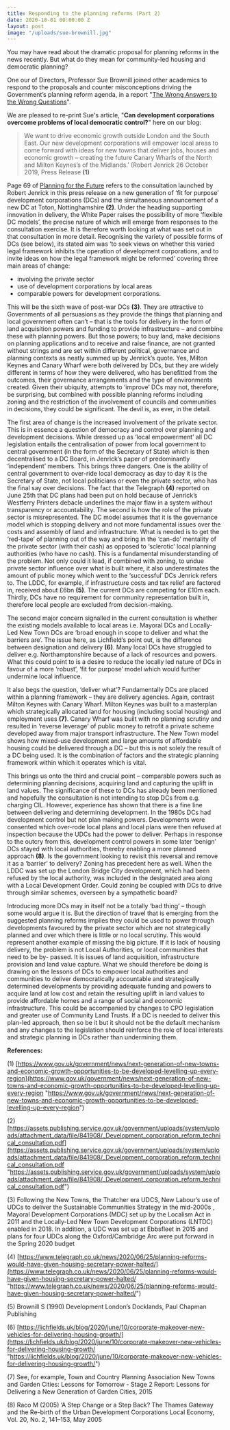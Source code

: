 ```yaml
---
title: Responding to the planning reforms (Part 2)
date: 2020-10-01 00:00:00 Z
layout: post
image: "/uploads/sue-brownill.jpg"
---
```


You may have read about the dramatic proposal for planning reforms in the news recently. But what do they mean for community-led housing and democratic planning?

One our of Directors, Professor Sue Brownill joined other academics to respond to the proposals and counter misconceptions driving the Government’s planning reform agenda, in a report "[The Wrong Answers to the Wrong Questions](https://www.tcpa.org.uk/the-wrong-answers-to-the-wrong-questions)".

We are pleased to re-print Sue's article, "**Can development corporations overcome problems of local democratic control?**" here on our blog:

> We want to drive economic growth outside London and the South East. Our new development corporations will empower local areas to come forward with ideas for new towns that deliver jobs, houses and economic growth – creating the future Canary Wharfs of the North and Milton Keynes’s of the Midlands.’ (Robert Jenrick 26 October 2019, Press Release **(1)**

Page 69 of [Planning for the Future](https://www.gov.uk/government/consultations/planning-for-the-future) refers to the consultation launched by Robert Jenrick in this press release on a new generation of ‘fit for purpose’ development corporations (DCs) and the simultaneous announcement of a new DC at Toton, Nottinghamshire **(2)**. Under the heading supporting innovation in delivery, the White Paper raises the possibility of more ‘flexible DC models’, the precise nature of which will emerge from responses to the consultation exercise. It is therefore worth looking at what was set out in that consultation in more detail. Recognising the variety of possible forms of DCs (see below), its stated aim was ‘to seek views on whether this varied legal framework inhibits the operation of development corporations, and to invite ideas on how the legal framework might be reformed’ covering three main areas of change:

* involving the private sector
* use of development corporations by local areas
* comparable powers for development corporations.

This will be the sixth wave of post-war DCs **(3)**. They are attractive to Governments of all persuasions as they provide the things that planning and local government often can’t – that is the tools for delivery in the form of land acquisition powers and funding to provide infrastructure – and combine these with planning powers. But those powers; to buy land, make decisions on planning applications and to receive and raise finance, are not granted without strings and are set within different political, governance and planning contexts as neatly summed up by Jenrick’s quote. Yes, Milton Keynes and Canary Wharf were both delivered by DCs, but they are widely different in terms of how they were delivered, who has benefitted from the outcomes, their governance arrangements and the type of environments created. Given their ubiquity, attempts to ‘improve’ DCs may not, therefore, be surprising, but combined with possible planning reforms including zoning and the restriction of the involvement of councils and communities in decisions, they could be significant. The devil is, as ever, in the detail.

The first area of change is the increased involvement of the private sector. This is in essence a question of democracy and control over planning and development decisions. While dressed up as ‘local empowerment’ all DC legislation entails the centralisation of power from local government to central government (in the form of the Secretary of State) which is then decentralised to a DC Board, in Jenrick’s paper of predominantly ‘independent’ members. This brings three dangers. One is the ability of central government to over-ride local democracy as day to day it is the Secretary of State, not local politicians or even the private sector, who has the final say over decisions. The fact that the Telegraph **(4)** reported on June 25th that DC plans had been put on hold because of Jenrick’s Westferry Printers debacle underlines the major flaw in a system without transparency or accountability. The second is how the role of the private sector is misrepresented. The DC model assumes that it is the governance model which is stopping delivery and not more fundamental issues over the costs and assembly of land and infrastructure. What is needed is to get the ‘red-tape’ of planning out of the way and bring in the ‘can-do’ mentality of the private sector (with their cash) as opposed to ‘sclerotic’ local planning authorities (who have no cash). This is a fundamental misunderstanding of the problem. Not only could it lead, if combined with zoning, to undue private sector influence over what is built where, it also underestimates the amount of public money which went to the ‘successful’ DCs Jenrick refers to. The LDDC, for example, if infrastructure costs and tax relief are factored in, received about £6bn **(5)**. The current DCs are competing for £10m each. Thirdly, DCs have no requirement for community representation built in, therefore local people are excluded from decision-making.

The second major concern signalled in the current consultation is whether the existing models available to local areas i.e. Mayoral DCs and Locally-Led New Town DCs are ‘broad enough in scope to deliver and what the barriers are’. The issue here, as Lichfield’s point out, is the difference between designation and delivery **(6)**. Many local DCs have struggled to deliver e.g. Northamptonshire because of a lack of resources and powers. What this could point to is a desire to reduce the locally led nature of DCs in favour of a more ‘robust’, ‘fit for purpose’ model which would further undermine local influence.

It also begs the question, ‘deliver what’? Fundamentally DCs are placed within a planning framework – they are delivery agencies. Again, contrast Milton Keynes with Canary Wharf. Milton Keynes was built to a masterplan which strategically allocated land for housing (including social housing) and employment uses **(7)**. Canary Wharf was built with no planning scrutiny and resulted in ‘reverse leverage’ of public money to retrofit a private scheme developed away from major transport infrastructure. The New Town model shows how mixed-use development and large amounts of affordable housing could be delivered through a DC – but this is not solely the result of a DC being used. It is the combination of factors and the strategic planning framework within which it operates which is vital.

This brings us onto the third and crucial point – comparable powers such as determining planning decisions, acquiring land and capturing the uplift in land values. The significance of these to DCs has already been mentioned and hopefully the consultation is not intending to stop DCs from e.g. charging CIL. However, experience has shown that there is a fine line between delivering and determining development. In the 1980s DCs had development control but not plan making powers. Developments were consented which over-rode local plans and local plans were then refused at inspection because the UDCs had the power to deliver. Perhaps in response to the outcry from this, development control powers in some later ‘benign’ DCs stayed with local authorities, thereby enabling a more planned approach **(8)**. Is the government looking to revisit this reversal and remove it as a ‘barrier’ to delivery? Zoning has precedent here as well. When the LDDC was set up the London Bridge City development, which had been refused by the local authority, was included in the designated area along with a Local Development Order. Could zoning be coupled with DCs to drive through similar schemes, overseen by a sympathetic board?

Introducing more DCs may in itself not be a totally ‘bad thing’ – though some would argue it is. But the direction of travel that is emerging from the suggested planning reforms implies they could be used to power through developments favoured by the private sector which are not strategically planned and over which there is little or no local scrutiny. This would represent another example of missing the big picture. If it is lack of housing delivery, the problem is not Local Authorities, or local communities that need to be by- passed. It is issues of land acquisition, infrastructure provision and land value capture. What we should therefore be doing is drawing on the lessons of DCs to empower local authorities and communities to deliver democratically accountable and strategically determined developments by providing adequate funding and powers to acquire land at low cost and retain the resulting uplift in land values to provide affordable homes and a range of social and economic infrastructure. This could be accompanied by changes to CPO legislation and greater use of Community Land Trusts. If a DC is needed to deliver this plan-led approach, then so be it but it should not be the default mechanism and any changes to the legislation should reinforce the role of local interests and strategic planning in DCs rather than undermining them.

**References:**

(1) [https://www.gov.uk/government/news/next-generation-of-new-towns-and-economic-growth-opportunities-to-be-developed-levelling-up-every-region](https://www.gov.uk/government/news/next-generation-of-new-towns-and-economic-growth-opportunities-to-be-developed-levelling-up-every-region "https://www.gov.uk/government/news/next-generation-of-new-towns-and-economic-growth-opportunities-to-be-developed-levelling-up-every-region")

(2) [https://assets.publishing.service.gov.uk/government/uploads/system/uploads/attachment_data/file/841908/_Development_corporation_reform_technical_consultation.pdf](https://assets.publishing.service.gov.uk/government/uploads/system/uploads/attachment_data/file/841908/_Development_corporation_reform_technical_consultation.pdf "https://assets.publishing.service.gov.uk/government/uploads/system/uploads/attachment_data/file/841908/_Development_corporation_reform_technical_consultation.pdf")

(3) Following the New Towns, the Thatcher era UDCS, New Labour’s use of UDCs to deliver the Sustainable Communities Strategy in the mid-2000s , Mayoral Development Corporations (MDC) set up by the Localism Act in 2011 and the Locally-Led New Town Development Corporations (LNTDC) enabled in 2018. In addition, a UDC was set up at Ebbsfleet in 2015 and plans for four UDCs along the Oxford/Cambridge Arc were put forward in the Spring 2020 budget

(4) [https://www.telegraph.co.uk/news/2020/06/25/planning-reforms-would-have-given-housing-secretary-power-halted/](https://www.telegraph.co.uk/news/2020/06/25/planning-reforms-would-have-given-housing-secretary-power-halted/ "https://www.telegraph.co.uk/news/2020/06/25/planning-reforms-would-have-given-housing-secretary-power-halted/")

(5) Brownill S (1990) Development London’s Docklands, Paul Chapman Publishing

(6) [https://lichfields.uk/blog/2020/june/10/corporate-makeover-new-vehicles-for-delivering-housing-growth/](https://lichfields.uk/blog/2020/june/10/corporate-makeover-new-vehicles-for-delivering-housing-growth/ "https://lichfields.uk/blog/2020/june/10/corporate-makeover-new-vehicles-for-delivering-housing-growth/")

(7) See, for example, Town and Country Planning Association New Towns and Garden Cities: Lessons for Tomorrow - Stage 2 Report: Lessons for Delivering a New Generation of Garden Cities, 2015

(8) Raco M (2005) ‘A Step Change or a Step Back? The Thames Gateway and the Re-birth of the Urban Development Corporations Local Economy, Vol. 20, No. 2, 141–153, May 2005